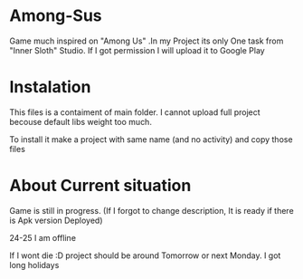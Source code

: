 # Among-Sus
Game much inspired on "Among Us" .In my Project its only One task from "Inner Sloth" Studio. If I got permission I will upload it to Google Play

# Instalation

This files is a contaiment of main folder. I cannot upload full project becouse default libs weight too much.

To install it make a project with same name (and no activity) and copy those files


# About Current situation
Game is still in progress.
(If I forgot to change description, It is ready if there is Apk version Deployed)

24-25 I am offline 

If I wont die :D project should be around Tomorrow or next Monday.
I got long holidays 
